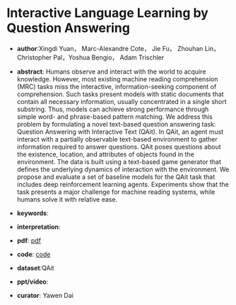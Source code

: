 # Interactive Language Learning by Question Answering

- **author**:Xingdi Yuan， Marc-Alexandre Cote， Jie Fu， Zhouhan Lin， Christopher Pal，Yoshua Bengio， Adam Trischler 

- **abstract**: Humans observe and interact with the world to acquire knowledge. However, most existing machine reading comprehension (MRC) tasks miss the interactive, information-seeking component of comprehension. Such tasks present models with static documents that contain all necessary information, usually concentrated in a single short substring. Thus, models can achieve strong performance through simple word- and phrase-based pattern matching. We address this problem by formulating a novel text-based question answering task: Question Answering with Interactive Text (QAit). In QAit, an agent must interact with a partially observable text-based environment to gather information required to answer questions. QAit poses questions about the existence, location, and attributes of objects found in the environment. The data is built using a text-based game generator that defines the underlying dynamics of interaction with the environment. We propose and evaluate a set of baseline models for the QAit task that includes deep reinforcement learning agents. Experiments show that the task presents a major challenge for machine reading systems, while humans solve it with relative ease.  

- **keywords**:

- **interpretation**:

- **pdf**: [pdf](https://arxiv.org/pdf/1908.10909)

- **code**: [code](https://github.com/xingdi-eric-yuan/qait_public)

- **dataset**:QAit

- **ppt/video**:

- **curator**: Yawen Dai